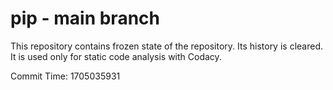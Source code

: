 # pip - main branch

This repository contains frozen state of the repository.
Its history is cleared. It is used only for static code
analysis with Codacy.

Commit Time: 1705035931